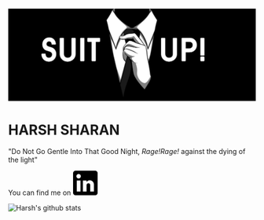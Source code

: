 ![Me](suitUp.jpeg)

# HARSH SHARAN
 "Do Not Go Gentle Into That Good Night, _Rage!Rage!_ against the dying of the light"

<!-- You can find me on LinkedIn: https://www.linkedin.com/in/harsh-sharan -->

<!-- Actual text -->

You can find me on
[<img src="lin.png" alt="LinkedIn" width="50"/>](https://www.linkedin.com/in/harsh-sharan/) 

![Harsh's github stats](https://github-readme-stats.vercel.app/api?username=sharan8844&show_icons=true&theme=gruvbox)
